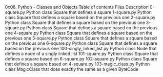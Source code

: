 0x06. Python - Classes and Objects
Table of contents
Files Description
0-square.py	Python class Square that defines a square
1-square.py	Python class Square that defines a square based on the previous one
2-square.py	Python class Square that defines a square based on the previous one
3-square.py	Python class Square that defines a square based on the previous one
4-square.py	Python class Square that defines a square based on the previous one
5-square.py	Python class Square that defines a square based on the previous one
6-square.py	Python class Square that defines a square based on the previous one
100-singly_linked_list.py    Python class Node that defines a node of a singly linked list
101-square.py		     Python class Square that defines a square based on 6-square.py
102-square.py		     Python class Square that defines a square based on 4-square.py
103-magic_class.py	     Python class MagicClass that does exactly the same as a given ByteCode